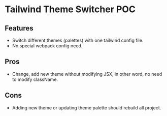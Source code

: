 # Tailwind Theme Switcher POC

## Features

- Switch different themes (palettes) with one tailwind config file.
- No special webpack config need.

## Pros

- Change, add new theme without modifying JSX, in other word, no need to modify className.

## Cons

- Adding new theme or updating theme palette should rebuild all project.
